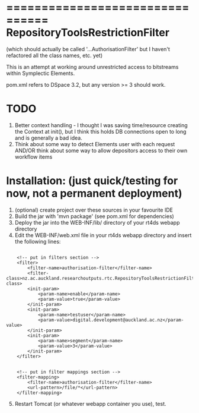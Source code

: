 ================================
RepositoryToolsRestrictionFilter
================================

(which should actually be called '...AuthorisationFilter' but I haven't refactored all the class names, etc. yet)

This is an attempt at working around unrestricted access to bitstreams within Symplectic Elements.

pom.xml refers to DSpace 3.2, but any version >= 3 should work.

TODO
==
1. Better context handling - I thought I was saving time/resource creating the Context at init(), but I think this holds DB connections open to long and is generally a bad idea.
2. Think about some way to detect Elements user with each request
   AND/OR think about some way to allow depositors access to their own workflow items

Installation: (just quick/testing for now, not a permanent deployment)
==

1. (optional) create project over these sources in your favourite IDE
2. Build the jar with 'mvn package' (see pom.xml for dependencies)
3. Deploy the jar into the WEB-INF/lib/ directory of your rt4ds webapp directory
4. Edit the WEB-INF/web.xml file in your rt4ds webapp directory and insert the following lines:


```

    <!-- put in filters section -->
    <filter>
        <filter-name>authorisation-filter</filter-name>
        <filter-class>nz.ac.auckland.researchoutputs.rtc.RepositoryToolsRestrictionFilter</filter-class>
        <init-param>
            <param-name>enable</param-name>
            <param-value>true</param-value>
        </init-param>
        <init-param>
            <param-name>testuser</param-name>
            <param-value>digital.development@auckland.ac.nz</param-value>
        </init-param>
        <init-param>
            <param-name>segment</param-name>
            <param-value>3</param-value>
        </init-param>
    </filter>


    <!-- put in filter mappings section -->
    <filter-mapping>
        <filter-name>authorisation-filter</filter-name>
        <url-pattern>/file/*</url-pattern>
    </filter-mapping>
```



5. Restart Tomcat (or whatever webapp container you use), test.
